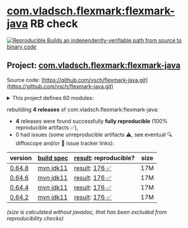 [com.vladsch.flexmark:flexmark-java](https://central.sonatype.com/artifact/com.vladsch.flexmark/flexmark-java/versions) RB check
=======

[![Reproducible Builds](https://reproducible-builds.org/images/logos/rb.svg) an independently-verifiable path from source to binary code](https://reproducible-builds.org/)

## Project: [com.vladsch.flexmark:flexmark-java](https://central.sonatype.com/artifact/com.vladsch.flexmark/flexmark-java/versions)

Source code: [https://github.com/vsch/flexmark-java.git](https://github.com/vsch/flexmark-java.git)

<details><summary>This project defines 60 modules:</summary>

* [com.vladsch.flexmark:flexmark](https://central.sonatype.com/artifact/com.vladsch.flexmark/flexmark/0.64.8)
* [com.vladsch.flexmark:flexmark-all](https://central.sonatype.com/artifact/com.vladsch.flexmark/flexmark-all/0.64.8)
* [com.vladsch.flexmark:flexmark-core-test](https://central.sonatype.com/artifact/com.vladsch.flexmark/flexmark-core-test/0.64.8)
* [com.vladsch.flexmark:flexmark-docx-converter](https://central.sonatype.com/artifact/com.vladsch.flexmark/flexmark-docx-converter/0.64.8)
* [com.vladsch.flexmark:flexmark-ext-abbreviation](https://central.sonatype.com/artifact/com.vladsch.flexmark/flexmark-ext-abbreviation/0.64.8)
* [com.vladsch.flexmark:flexmark-ext-admonition](https://central.sonatype.com/artifact/com.vladsch.flexmark/flexmark-ext-admonition/0.64.8)
* [com.vladsch.flexmark:flexmark-ext-anchorlink](https://central.sonatype.com/artifact/com.vladsch.flexmark/flexmark-ext-anchorlink/0.64.8)
* [com.vladsch.flexmark:flexmark-ext-aside](https://central.sonatype.com/artifact/com.vladsch.flexmark/flexmark-ext-aside/0.64.8)
* [com.vladsch.flexmark:flexmark-ext-attributes](https://central.sonatype.com/artifact/com.vladsch.flexmark/flexmark-ext-attributes/0.64.8)
* [com.vladsch.flexmark:flexmark-ext-autolink](https://central.sonatype.com/artifact/com.vladsch.flexmark/flexmark-ext-autolink/0.64.8)
* [com.vladsch.flexmark:flexmark-ext-definition](https://central.sonatype.com/artifact/com.vladsch.flexmark/flexmark-ext-definition/0.64.8)
* [com.vladsch.flexmark:flexmark-ext-emoji](https://central.sonatype.com/artifact/com.vladsch.flexmark/flexmark-ext-emoji/0.64.8)
* [com.vladsch.flexmark:flexmark-ext-enumerated-reference](https://central.sonatype.com/artifact/com.vladsch.flexmark/flexmark-ext-enumerated-reference/0.64.8)
* [com.vladsch.flexmark:flexmark-ext-escaped-character](https://central.sonatype.com/artifact/com.vladsch.flexmark/flexmark-ext-escaped-character/0.64.8)
* [com.vladsch.flexmark:flexmark-ext-footnotes](https://central.sonatype.com/artifact/com.vladsch.flexmark/flexmark-ext-footnotes/0.64.8)
* [com.vladsch.flexmark:flexmark-ext-gfm-issues](https://central.sonatype.com/artifact/com.vladsch.flexmark/flexmark-ext-gfm-issues/0.64.8)
* [com.vladsch.flexmark:flexmark-ext-gfm-strikethrough](https://central.sonatype.com/artifact/com.vladsch.flexmark/flexmark-ext-gfm-strikethrough/0.64.8)
* [com.vladsch.flexmark:flexmark-ext-gfm-tasklist](https://central.sonatype.com/artifact/com.vladsch.flexmark/flexmark-ext-gfm-tasklist/0.64.8)
* [com.vladsch.flexmark:flexmark-ext-gfm-users](https://central.sonatype.com/artifact/com.vladsch.flexmark/flexmark-ext-gfm-users/0.64.8)
* [com.vladsch.flexmark:flexmark-ext-gitlab](https://central.sonatype.com/artifact/com.vladsch.flexmark/flexmark-ext-gitlab/0.64.8)
* [com.vladsch.flexmark:flexmark-ext-ins](https://central.sonatype.com/artifact/com.vladsch.flexmark/flexmark-ext-ins/0.64.8)
* [com.vladsch.flexmark:flexmark-ext-jekyll-front-matter](https://central.sonatype.com/artifact/com.vladsch.flexmark/flexmark-ext-jekyll-front-matter/0.64.8)
* [com.vladsch.flexmark:flexmark-ext-jekyll-tag](https://central.sonatype.com/artifact/com.vladsch.flexmark/flexmark-ext-jekyll-tag/0.64.8)
* [com.vladsch.flexmark:flexmark-ext-macros](https://central.sonatype.com/artifact/com.vladsch.flexmark/flexmark-ext-macros/0.64.8)
* [com.vladsch.flexmark:flexmark-ext-media-tags](https://central.sonatype.com/artifact/com.vladsch.flexmark/flexmark-ext-media-tags/0.64.8)
* [com.vladsch.flexmark:flexmark-ext-resizable-image](https://central.sonatype.com/artifact/com.vladsch.flexmark/flexmark-ext-resizable-image/0.64.8)
* [com.vladsch.flexmark:flexmark-ext-spec-example](https://central.sonatype.com/artifact/com.vladsch.flexmark/flexmark-ext-spec-example/0.64.8)
* [com.vladsch.flexmark:flexmark-ext-superscript](https://central.sonatype.com/artifact/com.vladsch.flexmark/flexmark-ext-superscript/0.64.8)
* [com.vladsch.flexmark:flexmark-ext-tables](https://central.sonatype.com/artifact/com.vladsch.flexmark/flexmark-ext-tables/0.64.8)
* [com.vladsch.flexmark:flexmark-ext-toc](https://central.sonatype.com/artifact/com.vladsch.flexmark/flexmark-ext-toc/0.64.8)
* [com.vladsch.flexmark:flexmark-ext-typographic](https://central.sonatype.com/artifact/com.vladsch.flexmark/flexmark-ext-typographic/0.64.8)
* [com.vladsch.flexmark:flexmark-ext-wikilink](https://central.sonatype.com/artifact/com.vladsch.flexmark/flexmark-ext-wikilink/0.64.8)
* [com.vladsch.flexmark:flexmark-ext-xwiki-macros](https://central.sonatype.com/artifact/com.vladsch.flexmark/flexmark-ext-xwiki-macros/0.64.8)
* [com.vladsch.flexmark:flexmark-ext-yaml-front-matter](https://central.sonatype.com/artifact/com.vladsch.flexmark/flexmark-ext-yaml-front-matter/0.64.8)
* [com.vladsch.flexmark:flexmark-ext-youtube-embedded](https://central.sonatype.com/artifact/com.vladsch.flexmark/flexmark-ext-youtube-embedded/0.64.8)
* [com.vladsch.flexmark:flexmark-ext-zzzzzz](https://central.sonatype.com/artifact/com.vladsch.flexmark/flexmark-ext-zzzzzz/0.64.8)
* [com.vladsch.flexmark:flexmark-html2md-converter](https://central.sonatype.com/artifact/com.vladsch.flexmark/flexmark-html2md-converter/0.64.8)
* [com.vladsch.flexmark:flexmark-integration-test](https://central.sonatype.com/artifact/com.vladsch.flexmark/flexmark-integration-test/0.64.8)
* [com.vladsch.flexmark:flexmark-java](https://central.sonatype.com/artifact/com.vladsch.flexmark/flexmark-java/0.64.8)
* [com.vladsch.flexmark:flexmark-jira-converter](https://central.sonatype.com/artifact/com.vladsch.flexmark/flexmark-jira-converter/0.64.8)
* [com.vladsch.flexmark:flexmark-osgi](https://central.sonatype.com/artifact/com.vladsch.flexmark/flexmark-osgi/0.64.8)
* [com.vladsch.flexmark:flexmark-pdf-converter](https://central.sonatype.com/artifact/com.vladsch.flexmark/flexmark-pdf-converter/0.64.8)
* [com.vladsch.flexmark:flexmark-profile-pegdown](https://central.sonatype.com/artifact/com.vladsch.flexmark/flexmark-profile-pegdown/0.64.8)
* [com.vladsch.flexmark:flexmark-test-specs](https://central.sonatype.com/artifact/com.vladsch.flexmark/flexmark-test-specs/0.64.8)
* [com.vladsch.flexmark:flexmark-test-util](https://central.sonatype.com/artifact/com.vladsch.flexmark/flexmark-test-util/0.64.8)
* [com.vladsch.flexmark:flexmark-tree-iteration](https://central.sonatype.com/artifact/com.vladsch.flexmark/flexmark-tree-iteration/0.64.8)
* [com.vladsch.flexmark:flexmark-util](https://central.sonatype.com/artifact/com.vladsch.flexmark/flexmark-util/0.64.8)
* [com.vladsch.flexmark:flexmark-util-ast](https://central.sonatype.com/artifact/com.vladsch.flexmark/flexmark-util-ast/0.64.8)
* [com.vladsch.flexmark:flexmark-util-builder](https://central.sonatype.com/artifact/com.vladsch.flexmark/flexmark-util-builder/0.64.8)
* [com.vladsch.flexmark:flexmark-util-collection](https://central.sonatype.com/artifact/com.vladsch.flexmark/flexmark-util-collection/0.64.8)
* [com.vladsch.flexmark:flexmark-util-data](https://central.sonatype.com/artifact/com.vladsch.flexmark/flexmark-util-data/0.64.8)
* [com.vladsch.flexmark:flexmark-util-dependency](https://central.sonatype.com/artifact/com.vladsch.flexmark/flexmark-util-dependency/0.64.8)
* [com.vladsch.flexmark:flexmark-util-experimental](https://central.sonatype.com/artifact/com.vladsch.flexmark/flexmark-util-experimental/0.64.8)
* [com.vladsch.flexmark:flexmark-util-format](https://central.sonatype.com/artifact/com.vladsch.flexmark/flexmark-util-format/0.64.8)
* [com.vladsch.flexmark:flexmark-util-html](https://central.sonatype.com/artifact/com.vladsch.flexmark/flexmark-util-html/0.64.8)
* [com.vladsch.flexmark:flexmark-util-misc](https://central.sonatype.com/artifact/com.vladsch.flexmark/flexmark-util-misc/0.64.8)
* [com.vladsch.flexmark:flexmark-util-options](https://central.sonatype.com/artifact/com.vladsch.flexmark/flexmark-util-options/0.64.8)
* [com.vladsch.flexmark:flexmark-util-sequence](https://central.sonatype.com/artifact/com.vladsch.flexmark/flexmark-util-sequence/0.64.8)
* [com.vladsch.flexmark:flexmark-util-visitor](https://central.sonatype.com/artifact/com.vladsch.flexmark/flexmark-util-visitor/0.64.8)
* [com.vladsch.flexmark:flexmark-youtrack-converter](https://central.sonatype.com/artifact/com.vladsch.flexmark/flexmark-youtrack-converter/0.64.8)
</details>

rebuilding **4 releases** of com.vladsch.flexmark:flexmark-java:
- **4** releases were found successfully **fully reproducible** (100% reproducible artifacts :white_check_mark:),
- 0 had issues (some unreproducible artifacts :warning:, see eventual :mag: diffoscope and/or :memo: issue tracker links):

| version | [build spec](/BUILDSPEC.md) | [result](https://reproducible-builds.org/docs/jvm/): reproducible? | size |
| -- | --------- | ------ | -- |
| [0.64.8](https://central.sonatype.com/artifact/com.vladsch.flexmark/flexmark-java/0.64.8/pom) | [mvn jdk11](flexmark-java-0.64.8.buildspec) | [result](flexmark-java-0.64.8.buildinfo): [176 :white_check_mark: ](flexmark-java-0.64.8.buildcompare) | 17M |
| [0.64.6](https://central.sonatype.com/artifact/com.vladsch.flexmark/flexmark-java/0.64.6/pom) | [mvn jdk11](flexmark-java-0.64.6.buildspec) | [result](flexmark-java-0.64.6.buildinfo): [176 :white_check_mark: ](flexmark-java-0.64.6.buildcompare) | 17M |
| [0.64.4](https://central.sonatype.com/artifact/com.vladsch.flexmark/flexmark-java/0.64.4/pom) | [mvn jdk11](flexmark-java-0.64.4.buildspec) | [result](flexmark-java-0.64.4.buildinfo): [176 :white_check_mark: ](flexmark-java-0.64.4.buildcompare) | 17M |
| [0.64.2](https://central.sonatype.com/artifact/com.vladsch.flexmark/flexmark-java/0.64.2/pom) | [mvn jdk11](flexmark-java-0.64.2.buildspec) | [result](flexmark-java-0.64.2.buildinfo): [176 :white_check_mark: ](flexmark-java-0.64.2.buildcompare) | 17M |

<i>(size is calculated without javadoc, that has been excluded from reproducibility checks)</i>

